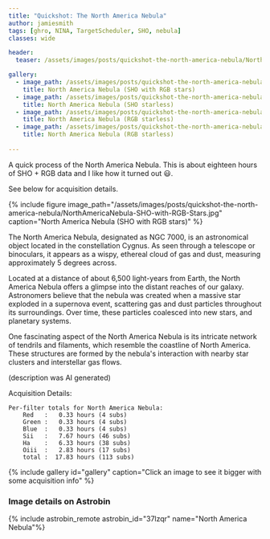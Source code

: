 ```yaml
---
title: "Quickshot: The North America Nebula"
author: jamiesmith
tags: [ghro, NINA, TargetScheduler, SHO, nebula]
classes: wide

header:
  teaser: /assets/images/posts/quickshot-the-north-america-nebula/NorthAmericaNebula-SHO-with-RGB-Stars.jpg

gallery:
  - image_path: /assets/images/posts/quickshot-the-north-america-nebula/NorthAmericaNebula-SHO-with-RGB-Stars.jpg
    title: North America Nebula (SHO with RGB stars)
  - image_path: /assets/images/posts/quickshot-the-north-america-nebula/NorthAmericaNebula-SHO-starless.jpg
    title: North America Nebula (SHO starless)
  - image_path: /assets/images/posts/quickshot-the-north-america-nebula/NorthAmericaNebula-RGB.jpg
    title: North America Nebula (RGB starless)
  - image_path: /assets/images/posts/quickshot-the-north-america-nebula/NorthAmericaNebula-RGB-starless.jpg
    title: North America Nebula (RGB starless)
    
---
```

A quick process of the North America Nebula. This is about eighteen hours of SHO + RGB data and I like how it turned out :smiley:.

See below for acquisition details. 

<!--more-->

{%
  include figure image_path="/assets/images/posts/quickshot-the-north-america-nebula/NorthAmericaNebula-SHO-with-RGB-Stars.jpg"
  caption="North America Nebula (SHO with RGB stars)"
%}

The North America Nebula, designated as NGC 7000, is an astronomical object located in the constellation Cygnus. As seen through a telescope or binoculars, it appears as a wispy, ethereal cloud of gas and dust, measuring approximately 5 degrees across.

Located at a distance of about 6,500 light-years from Earth, the North America Nebula offers a glimpse into the distant reaches of our galaxy. Astronomers believe that the nebula was created when a massive star exploded in a supernova event, scattering gas and dust particles throughout its surroundings. Over time, these particles coalesced into new stars, and planetary systems.

One fascinating aspect of the North America Nebula is its intricate network of tendrils and filaments, which resemble the coastline of North America. These structures are formed by the nebula's interaction with nearby star clusters and interstellar gas flows. 

(description was AI generated)

Acquisition Details:
```
Per-filter totals for North America Nebula:
	Red   :   0.33 hours (4 subs)
	Green :   0.33 hours (4 subs)
	Blue  :   0.33 hours (4 subs)
	Sii   :   7.67 hours (46 subs)
	Ha    :   6.33 hours (38 subs)
	Oiii  :   2.83 hours (17 subs)
	total :  17.83 hours (113 subs)
```


{% include gallery id="gallery" caption="Click an image to see it bigger with some acquisition info" %}

### Image details on Astrobin
{% include astrobin_remote astrobin_id="37lzqr" name="North America Nebula"%}


